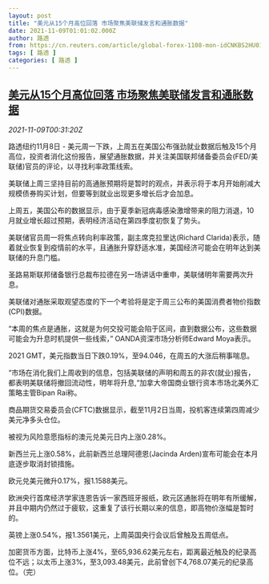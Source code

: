 ```yaml
---
layout: post
title: "美元从15个月高位回落 市场聚焦美联储发言和通胀数据"
date: 2021-11-09T01:01:02.000Z
author: 路透
from: https://cn.reuters.com/article/global-forex-1108-mon-idCNKBS2HU01J
tags: [ 路透 ]
categories: [ 路透 ]
---
```

<!--1636419662000-->
[美元从15个月高位回落 市场聚焦美联储发言和通胀数据](https://cn.reuters.com/article/global-forex-1108-mon-idCNKBS2HU01J)
------

<div>
<div><i>2021-11-09T00:31:20Z</i></div><p>路透纽约11月8日 - 美元周一下跌，上周五在美国公布强劲就业数据后触及15个月高位，投资者消化这份报告，展望通胀数据，并关注美国联邦储备委员会(FED/美联储)官员的评论，以寻找利率政策线索。</p><p>美联储上周三坚持目前的高通胀预期将是暂时的观点，并表示将于本月开始削减大规模债券购买计划，但要等到就业出现更多增长后才会加息。</p><p>上周五，美国公布的数据显示，由于夏季新冠病毒感染激增带来的阻力消退，10月就业增长超过预期，表明经济活动在第四季度初恢复了势头。</p><p>美联储官员周一将焦点转向利率政策，副主席克拉里达(Richard Clarida)表示，随着就业恢复到疫情前的水平，且通胀升穿舒适水准，美国经济可能会在明年达到美联储的升息门槛。</p><p>圣路易斯联邦储备银行总裁布拉德在另一场讲话中重申，美联储明年需要两次升息。</p><p>美联储对通胀采取观望态度的下一个考验将是定于周三公布的美国消费者物价指数(CPI)数据。</p><p>“本周的焦点是通胀，这就是为何交投可能会陷于区间，直到数据公布，这些数据可能会为升息时机提供一些线索，” OANDA资深市场分析师Edward Moya表示。</p><p>2021 GMT，美元指数当日下跌0.19%，至94.046，在周五的大涨后稍事喘息。</p><p>“市场在消化我们上周收到的信息，包括美联储的声明和周五的非农(就业)报告，都表明美联储将撤回流动性，明年将升息,“加拿大帝国商业银行资本市场北美外汇策略主管Bipan Rai称。</p><p>商品期货交易委员会(CFTC)数据显示，截至11月2日当周，投机客连续第四周减少美元净多头仓位。</p><p>被视为风险意愿指标的澳元兑美元日内上涨0.28%。</p><p>新西兰元上涨0.58%，此前新西兰总理阿德恩(Jacinda Arden)宣布可能会在本月底逐步取消封锁措施。</p><p>欧元兑美元微升0.17%，报1.1588美元。</p><p>欧洲央行首席经济学家连恩告诉一家西班牙报纸，欧元区通胀将在明年有所缓解，并且中期内仍然过于疲软，这重复了该行长期以来的信息，即高物价涨幅是暂时的。</p><p>英镑上涨0.54%，报1.3561美元，上周英国央行会议后曾触及五周低点。</p><p>加密货币方面，比特币上涨4%，至65,936.62美元左右，距离最近触及的纪录高位不远；以太币上涨3%，至3,093.48美元，此前曾创下4,768.07美元的纪录高位。（完）</p>
</div>
